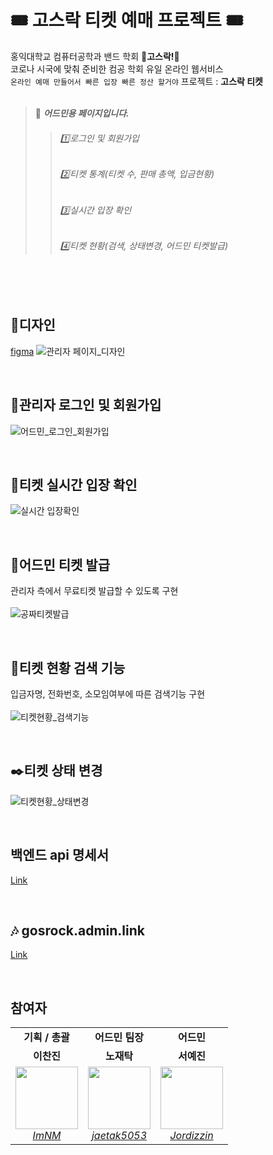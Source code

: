 # 🎟️  고스락 티켓 예매 프로젝트 🎟️ 
홍익대학교 컴퓨터공학과 밴드 학회 :musical_note:**고스락!**:musical_note:<br>코로나 시국에 맞춰 준비한 컴공 학회 유일 온라인 웹서비스 <br>
`온라인 예매 만들어서 빠른 입장 빠른 정산 할거야` 프로젝트 : **고스락 티켓**  <br><br>

> :loudspeaker: ***어드민용 페이지입니다.*** <br>
>> ###### :one:로그인 및 회원가입
>> ###### 2️⃣티켓 통계(티켓 수, 판매 총액, 입금현황)
>> ###### 3️⃣실시간 입장 확인
>> ###### 4️⃣티켓 현황(검색, 상태변경, 어드민 티켓발급)

<br><br>

## :art:디자인
[figma](https://www.figma.com/file/J6HVLxWGuCFgAQUCdWBUsT/%EA%B3%A0%EC%8A%A4%EB%9D%BD-%ED%8B%B0%EC%BC%93%EC%98%88%EB%A7%A4?node-id=1636%3A14773)
![관리자 페이지_디자인](https://user-images.githubusercontent.com/76608338/155059839-6cde9917-85e5-42dd-a60e-3583e9dff129.PNG)

<br>

## :busts_in_silhouette:관리자 로그인 및 회원가입
![어드민_로그인_회원가입](https://user-images.githubusercontent.com/76608338/155059766-ad7017af-f72c-4648-9e6b-42ae69f57656.gif)

<br>

## :door:티켓 실시간 입장 확인
![실시간 입장확인](https://user-images.githubusercontent.com/76608338/155059929-5d9c7999-f6f5-4e93-85b8-21fe3149107f.gif)


<br>

## :scroll:어드민 티켓 발급
관리자 측에서 무료티켓 발급할 수 있도록 구현 <br> <br>
![공짜티켓발급](https://user-images.githubusercontent.com/76608338/155092329-e058f56a-e099-4c96-a450-d86341806773.gif)


<br>

## :eyes:티켓 현황 검색 기능
입금자명, 전화번호, 소모임여부에 따른 검색기능 구현 <br> <br>
![티켓현황_검색기능](https://user-images.githubusercontent.com/76608338/155059797-cf82425b-d679-4dc5-a9a2-380a71f00a72.gif)


<br>

## :black_nib:티켓 상태 변경
![티켓현황_상태변경](https://user-images.githubusercontent.com/76608338/155091617-20130d53-b9de-488b-8fc4-929ce3f38467.gif)


<br>


## 백엔드 api 명세서
[Link](https://github.com/Gosrock/Ticket-Backend/wiki)

<br>

## :notes: gosrock.admin.link
[Link](https://admin.gosrock.link/)

<br>

## 참여자
<table>
    <tr align="center">
        <td><B>기획 / 총괄<B></td>
        <td><B>어드민 팀장<B></td>
        <td><B>어드민<B></td>
    </tr>
    <tr align="center">
        <td><B>이찬진<B></td>
        <td><B>노재탁<B></td>
        <td><B>서예진<B></td>
    </tr>
    <tr align="center">
        <td>
            <img src="https://user-images.githubusercontent.com/76608338/155062594-f75e1755-9c2f-4d56-b360-65e85464c1de.png" width="100">
            <br>
            <a href="https://github.com/ImNM"><I>ImNM</I></a>
        </td>
        <td>
            <img src="https://user-images.githubusercontent.com/76608338/155061100-4604bae5-c5c9-4143-94e3-966249e71c04.png" width="100">
            <br>
            <a href="https://github.com/jaetak5053"><I>jaetak5053</I></a>
        </td>
        <td>
            <img src="https://user-images.githubusercontent.com/76608338/155061207-bf97c0e8-95c9-4cf8-8875-9f70238853ec.png" width="100">
            <br>
            <a href="https://github.com/Jordizzin"><I>Jordizzin</I></a>
        </td>
    </tr>
</table>
